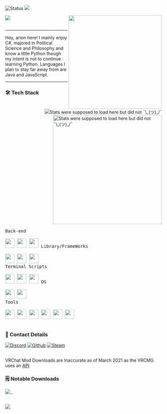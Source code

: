 ![Status](https://img.shields.io/badge/Status-Yes!-blue?style=flat-square)
<a href="https://github.com/Arion-Kun/">
	<img src="https://komarev.com/ghpvc/?username=Arion-Kun&style=flat-square">
</a>

<img align="left" src="https://readme-typing-svg.herokuapp.com?lines=Keep%20Coding!;CSharp%20|%20GoLang%20|%20Python;Always%20learning%20new%20things;Hope%20my%20work%20helps%20you%20achieve%20what%20you%20want!&width=500&height=50">

<img align="right" width="300" src="https://cdn.discordapp.com/attachments/857319153031315456/945032662987472906/bg_2.png">
<br><br>

<hr>
Hey, arion here! I mainly enjoy C#, majored in Political Science and Philosophy and know a little Python though my intent is not to continue learning Python. Languages I plan to stay far away from are Java and JavaScript.
<hr>

<p>
	<a href="https://youtu.be/K7XHy8nppf4">
		<img align="right" src="https://github-readme-stats.vercel.app/api/top-langs?username=Arion-Kun&show_icons=true&include_all_commits=true&show_icons=true&title_color=fff&icon_color=303030&text_color=fff&bg_color=303030&hide_border=false" alt="Stats were supposed to load here but did not ¯\_(ツ)_/¯" />
	  <img align="right" width="350" src="https://github-readme-stats.vercel.app/api?username=Arion-Kun&show_icons=true&include_all_commits=true&show_icons=true&title_color=fff&icon_color=303030&text_color=fff&bg_color=303030&hide_border=false" alt="Stats were supposed to load here but did not ¯\_(ツ)_/¯" />
	</a>
</p>
	
<h3>🛠 Tech Stack</h3>
<p style="display: inline-block;" align="left">
  <kbd>
    <kbd>Back-end</kbd>
    <br>
    <br>
	<a href="https://en.wikipedia.org/wiki/C_Sharp_(programming_language)"><img width="30px" src="https://cdn.jsdelivr.net/gh/devicons/devicon/icons/csharp/csharp-plain.svg" /></a>
	<a href="https://en.wikipedia.org/wiki/Go_(programming_language)"><img width="30px" src="https://cdn.jsdelivr.net/gh/devicons/devicon/icons/go/go-original-wordmark.svg" /></a>
	<a href="https://en.wikipedia.org/wiki/Python_(programming_language)"><img width="30px" src="https://cdn.jsdelivr.net/gh/devicons/devicon/icons/python/python-original.svg" /></a>
  </kbd>
  <kbd>
    <kbd>Library/FrameWorks</kbd>
    <br>
    <br>
	<a href="https://www.nuget.org/"><img width="30px" src="https://upload.wikimedia.org/wikipedia/commons/thumb/2/25/NuGet_project_logo.svg/64px-NuGet_project_logo.svg.png" /></a>
	<a href="https://www.tutorialsteacher.com/core/dotnet-core"><img width="30px" src="https://cdn.discordapp.com/attachments/857319153031315456/945022087196725298/dotnet-logo.png" /></a>
	<a href="https://en.wikipedia.org/wiki/.NET_Framework"><img width="30px" src="https://upload.wikimedia.org/wikipedia/commons/thumb/a/a3/.NET_Logo.svg/120px-.NET_Logo.svg.png" /></a>
  </kbd>
  <br>
  <kbd>
    <kbd>Terminal Scripts</kbd>
    <br>
    <br>
	<a href="https://en.wikipedia.org/wiki/Python_(programming_language)"><img width="30px" src="https://cdn.jsdelivr.net/gh/devicons/devicon/icons/python/python-original.svg" /></a>
	<a href="https://en.wikipedia.org/wiki/Bash_(Unix_shell)"><img width="30px" src="https://cdn.jsdelivr.net/gh/devicons/devicon/icons/bash/bash-original.svg" /></a>
	<a href="https://en.wikipedia.org/wiki/PowerShell"><img width="30px" src="https://upload.wikimedia.org/wikipedia/commons/thumb/a/af/PowerShell_Core_6.0_icon.png/121px-PowerShell_Core_6.0_icon.png" /></a>
  </kbd>
<kbd>
    <kbd>OS</kbd>
    <br>
    <br>
	<a href="http://en.wikipedia.org/wiki/Linux">
    <img width="30px" src="https://cdn.jsdelivr.net/gh/devicons/devicon/icons/linux/linux-original.svg" /></a>
	<a href="https://en.wikipedia.org/wiki/Microsoft_Windows">
    <img width="30px" src="https://cdn.jsdelivr.net/gh/devicons/devicon/icons/windows8/windows8-original.svg" /></a>
  </kbd>
<br>
  <kbd>
    <kbd>Tools</kbd>
    <br>
    <br>
	<a href="https://code.visualstudio.com/"><img width="30px" src="https://cdn.jsdelivr.net/gh/devicons/devicon/icons/vscode/vscode-original.svg" /></a>
	<a href="https://visualstudio.microsoft.com/"><img width="30px" src="https://cdn.jsdelivr.net/gh/devicons/devicon/icons/visualstudio/visualstudio-plain.svg"></a>
	<a href="https://www.jetbrains.com/rider/"><img width="30px" src="https://cdn.discordapp.com/attachments/857319153031315456/945027101000626236/svgexport-13.svg" /></a>
	<a href="https://www.jetbrains.com/go/"><img width="30px" src="https://cdn.discordapp.com/attachments/857319153031315456/945028868853596240/svgexport-9.svg"></a>
	<a href="https://www.jetbrains.com/pycharm/"><img width="30px" src="https://cdn.discordapp.com/attachments/857319153031315456/945029275269087342/svgexport-12.svg"></a>
	<a href="https://en.wikipedia.org/wiki/Git"><img width="30px" src="https://cdn.discordapp.com/attachments/857319153031315456/945031661744189440/git-icon-logo-png-transparent.png"></a>
  </kbd>
<br>

<p><h3>📲 Contact Details</h3>

[![Discord](https://img.shields.io/badge/Discord%20-arion%231223-brightgreen?cacheSeconds=3600&style=flat-square)](https://discordapp.com/users/155396491853168640)
[![Github](https://img.shields.io/badge/Github-Arion--Kun-blue?cacheSeconds=3600&style=flat-square)](https://youtu.be/K7XHy8nppf4?WhyWouldYouClickHere,YouAreAlreadyOnGithubBoomer!)
[![Steam](https://img.shields.io/badge/Steam-arion-blue?cacheSeconds=3600&style=flat-square)](https://steamcommunity.com/id/Arion_Kun/)
</p>

<br>
 VRChat Mod Downloads are Inaccurate as of March 2021 as the VRCMG uses an <a href="https://api.vrcmg.com/v0/mods.json">API</a>

<h3>🗒️ Notable Downloads</h3>

<img align="left" src="https://upload.wikimedia.org/wikipedia/commons/thumb/0/0d/C_Sharp_wordmark.svg/120px-C_Sharp_wordmark.svg.png"/>
<p>
	<a href="https://github.com/Arion-Kun/PostProcessing">
		<img alt="" src="https://img.shields.io/github/downloads/arion-kun/PostProcessing/total?color=brightgreen&label=PostProcessing&style=flat-square">
	</a>
	<a href="https://github.com/Arion-Kun/MicSensitivity">
		<img alt="" src="https://img.shields.io/github/downloads/arion-kun/MicSensitivity/total?color=brightgreen&label=MicSensitivity&style=flat-square">
	</a><br>
	<a href="https://github.com/Arion-Kun/ToggleMicIcon">
		<img alt="" src="https://img.shields.io/github/downloads/arion-kun/ToggleMicIcon/total?color=brightgreen&label=ToggleMicIcon&style=flat-square">
	</a><br>
	<a href="https://github.com/Arion-Kun/WingStateSaver">
		<img alt="" src="https://img.shields.io/github/downloads/arion-kun/WingStateSaver/total?color=brightgreen&label=WingStateSaver&style=flat-square">
	</a><br>
	<a href="https://github.com/Arion-Kun/ToggleUIStickers">
		<img alt="" src="https://img.shields.io/github/downloads/arion-kun/ToggleUIStickers/total?color=brightgreen&label=ToggleUIStickers&style=flat-square">
	</a>
	<br>
	<a href="https://github.com/Arion-Kun/ResizePls">
		<img alt="" src="https://img.shields.io/github/downloads/arion-kun/ResizePls/total?color=brightgreen&label=ResizePls&style=flat-square">
	</a>
</p><br>

<img align="left" src="https://upload.wikimedia.org/wikipedia/commons/thumb/0/05/Go_Logo_Blue.svg/215px-Go_Logo_Blue.svg.png"/>
<p>
	<a href="https://github.com/Arion-Kun/GoLaunch">
		<img alt="" src="https://img.shields.io/github/downloads/arion-kun/GoLaunch/total?color=blue&label=GoLaunch&style=flat-square">
	</a>
	<br>
	<a href="https://github.com/Arion-Kun/GoZippy">
		<img alt="" src="https://img.shields.io/github/downloads/arion-kun/GoZippy/total?color=blue&label=GoZippy&style=flat-square">
	</a>
	<br><br><br><br>
</p>
